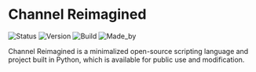 # Channel Reimagined

![Status](https://img.shields.io/badge/status-in_testing-brightgreen)
![Version](https://img.shields.io/badge/version-10.0b-blue)
![Build](https://img.shields.io/badge/build-open--source-yellow)
![Made_by](https://img.shields.io/badge/made_by-ryxn-orange)

Channel Reimagined is a minimalized open-source scripting language and project built in Python,
which is available for public use and modification.

